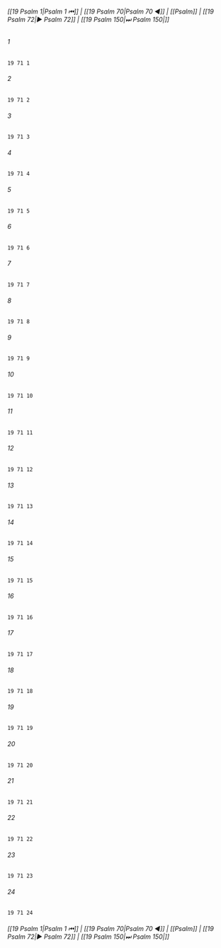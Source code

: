 
###### [[19 Psalm 1|Psalm 1 ⏮]] | [[19 Psalm 70|Psalm 70 ◀]] | [[Psalm]] | [[19 Psalm 72|▶ Psalm 72]] | [[19 Psalm 150|⏭ Psalm 150|]]

###### 1
``` verse
19 71 1 
```
###### 2
``` verse
19 71 2 
```
###### 3
``` verse
19 71 3 
```
###### 4
``` verse
19 71 4 
```
###### 5
``` verse
19 71 5 
```
###### 6
``` verse
19 71 6 
```
###### 7
``` verse
19 71 7 
```
###### 8
``` verse
19 71 8 
```
###### 9
``` verse
19 71 9 
```
###### 10
``` verse
19 71 10 
```
###### 11
``` verse
19 71 11 
```
###### 12
``` verse
19 71 12 
```
###### 13
``` verse
19 71 13 
```
###### 14
``` verse
19 71 14 
```
###### 15
``` verse
19 71 15 
```
###### 16
``` verse
19 71 16 
```
###### 17
``` verse
19 71 17 
```
###### 18
``` verse
19 71 18 
```
###### 19
``` verse
19 71 19 
```
###### 20
``` verse
19 71 20 
```
###### 21
``` verse
19 71 21 
```
###### 22
``` verse
19 71 22 
```
###### 23
``` verse
19 71 23 
```
###### 24
``` verse
19 71 24 
```

###### [[19 Psalm 1|Psalm 1 ⏮]] | [[19 Psalm 70|Psalm 70 ◀]] | [[Psalm]] | [[19 Psalm 72|▶ Psalm 72]] | [[19 Psalm 150|⏭ Psalm 150|]]

